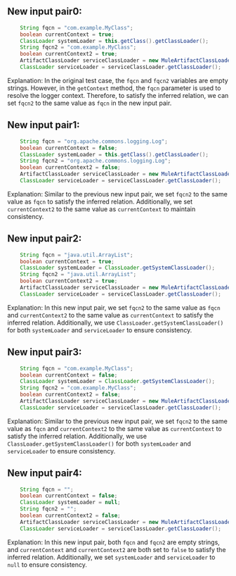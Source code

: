 ## New input pair0:
```java
    String fqcn = "com.example.MyClass";
    boolean currentContext = true;
    ClassLoader systemLoader = this.getClass().getClassLoader();
    String fqcn2 = "com.example.MyClass";
    boolean currentContext2 = true;
    ArtifactClassLoader serviceClassLoader = new MuleArtifactClassLoader("test", new ApplicationDescriptor("test"), new URL[0], this.getClass().getClassLoader(), mock(ClassLoaderLookupPolicy.class));
    ClassLoader serviceLoader = serviceClassLoader.getClassLoader();
```

Explanation: In the original test case, the `fqcn` and `fqcn2` variables are empty strings. However, in the `getContext` method, the `fqcn` parameter is used to resolve the logger context. Therefore, to satisfy the inferred relation, we can set `fqcn2` to the same value as `fqcn` in the new input pair.

## New input pair1:
```java
    String fqcn = "org.apache.commons.logging.Log";
    boolean currentContext = false;
    ClassLoader systemLoader = this.getClass().getClassLoader();
    String fqcn2 = "org.apache.commons.logging.Log";
    boolean currentContext2 = false;
    ArtifactClassLoader serviceClassLoader = new MuleArtifactClassLoader("test", new ApplicationDescriptor("test"), new URL[0], this.getClass().getClassLoader(), mock(ClassLoaderLookupPolicy.class));
    ClassLoader serviceLoader = serviceClassLoader.getClassLoader();
```

Explanation: Similar to the previous new input pair, we set `fqcn2` to the same value as `fqcn` to satisfy the inferred relation. Additionally, we set `currentContext2` to the same value as `currentContext` to maintain consistency.

## New input pair2:
```java
    String fqcn = "java.util.ArrayList";
    boolean currentContext = true;
    ClassLoader systemLoader = ClassLoader.getSystemClassLoader();
    String fqcn2 = "java.util.ArrayList";
    boolean currentContext2 = true;
    ArtifactClassLoader serviceClassLoader = new MuleArtifactClassLoader("test", new ApplicationDescriptor("test"), new URL[0], ClassLoader.getSystemClassLoader(), mock(ClassLoaderLookupPolicy.class));
    ClassLoader serviceLoader = serviceClassLoader.getClassLoader();
```

Explanation: In this new input pair, we set `fqcn2` to the same value as `fqcn` and `currentContext2` to the same value as `currentContext` to satisfy the inferred relation. Additionally, we use `ClassLoader.getSystemClassLoader()` for both `systemLoader` and `serviceLoader` to ensure consistency.

## New input pair3:
```java
    String fqcn = "com.example.MyClass";
    boolean currentContext = false;
    ClassLoader systemLoader = ClassLoader.getSystemClassLoader();
    String fqcn2 = "com.example.MyClass";
    boolean currentContext2 = false;
    ArtifactClassLoader serviceClassLoader = new MuleArtifactClassLoader("test", new ApplicationDescriptor("test"), new URL[0], ClassLoader.getSystemClassLoader(), mock(ClassLoaderLookupPolicy.class));
    ClassLoader serviceLoader = serviceClassLoader.getClassLoader();
```

Explanation: Similar to the previous new input pair, we set `fqcn2` to the same value as `fqcn` and `currentContext2` to the same value as `currentContext` to satisfy the inferred relation. Additionally, we use `ClassLoader.getSystemClassLoader()` for both `systemLoader` and `serviceLoader` to ensure consistency.

## New input pair4:
```java
    String fqcn = "";
    boolean currentContext = false;
    ClassLoader systemLoader = null;
    String fqcn2 = "";
    boolean currentContext2 = false;
    ArtifactClassLoader serviceClassLoader = new MuleArtifactClassLoader("test", new ApplicationDescriptor("test"), new URL[0], null, mock(ClassLoaderLookupPolicy.class));
    ClassLoader serviceLoader = serviceClassLoader.getClassLoader();
```

Explanation: In this new input pair, both `fqcn` and `fqcn2` are empty strings, and `currentContext` and `currentContext2` are both set to `false` to satisfy the inferred relation. Additionally, we set `systemLoader` and `serviceLoader` to `null` to ensure consistency.